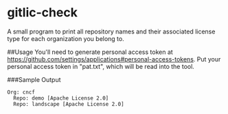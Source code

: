 # gitlic-check
A small program to print all repository names and their associated license type for each organization you belong to.

##Usage
You'll need to generate personal access token at https://github.com/settings/applications#personal-access-tokens. Put your personal access token in "pat.txt", which will be read into the tool.

###Sample Output
```
Org: cncf
  Repo: demo [Apache License 2.0]
  Repo: landscape [Apache License 2.0]
```
